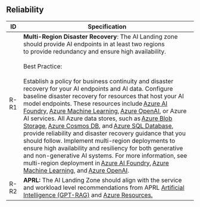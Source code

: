 ## Reliability

| ID    | Specification |
|-------|--------------|
|  R-R1  | **Multi-Region Disaster Recovery**: The AI Landing zone should provide AI endpoints in at least two regions to provide redundancy and ensure high availability.<br><br>Best Practice:<br><br> Establish a policy for business continuity and disaster recovery for your AI endpoints and AI data. Configure baseline disaster recovery for resources that host your AI model endpoints. These resources include [Azure AI Foundry](https://learn.microsoft.com/en-us/azure/ai-studio/how-to/disaster-recovery), [Azure Machine Learning](https://learn.microsoft.com/en-us/azure/machine-learning/how-to-high-availability-machine-learning), [Azure OpenAI](https://learn.microsoft.com/en-us/azure/ai-services/openai/how-to/business-continuity-disaster-recovery), or Azure AI services. All Azure data stores, such as [Azure Blob Storage](https://learn.microsoft.com/en-us/azure/storage/common/storage-disaster-recovery-guidance), [Azure Cosmos DB](https://learn.microsoft.com/en-us/azure/cosmos-db/online-backup-and-restore), and [Azure SQL Database](https://learn.microsoft.com/en-us/azure/azure-sql/accelerated-database-recovery), provide reliability and disaster recovery guidance that you should follow. Implement multi-region deployments to ensure high availability and resiliency for both generative and non-generative AI systems. For more information, see multi-region deployment in [Azure AI Foundry](https://learn.microsoft.com/en-us/azure/ai-studio/how-to/disaster-recovery#plan-for-multi-regional-deployment), [Azure Machine Learning](https://learn.microsoft.com/en-us/azure/machine-learning/how-to-high-availability-machine-learning#plan-for-multi-regional-deployment), and [Azure OpenAI](https://learn.microsoft.com/en-us/azure/ai-services/openai/how-to/business-continuity-disaster-recovery).|
|  R-R2  | **APRL:** The AI Landing Zone should align with the service and workload level recommendations from APRL [Artificial Intelligence (GPT-RAG)](https://azure.github.io/Azure-Proactive-Resiliency-Library-v2/azure-specialized-workloads/ai/) and [Azure Resources.](https://azure.github.io/Azure-Proactive-Resiliency-Library-v2/azure-resources/)|
